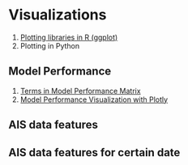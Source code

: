 # Visualizations

1. [Plotting libraries in R (ggplot)](https://github.com/ritalulu/visualizations/blob/master/ggplot2.md)
2. Plotting in Python

  ## Model Performance

1. [Terms in Model Performance Matrix](https://github.com/ritalulu/visualizations/blob/master/TermsinModelPerformanceMatrixTBI.md)
2. [Model Performance Visualization with Plotly](https://nbviewer.jupyter.org/github/ritalulu/visulization_model_performance/blob/master/model_performance-5.ipynb)
   
  ## AIS data features

  ## AIS data features for certain date
